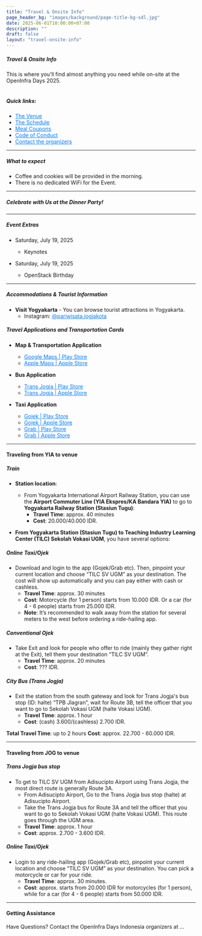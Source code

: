 ```yaml
---
title: "Travel & Onsite Info"
page_header_bg: "images/background/page-title-bg-sdl.jpg"
date: 2025-06-01T10:00:00+07:00
description: ""
draft: false
layout: "travel-onsite-info"
---
```

##### Travel & Onsite Info
This is where you’ll find almost anything you need while on-site at the OpenInfra Days 2025.
<br/><br/>

##### Quick links:
- <a href="https://g.co/kgs/3m57FZ3" style="color: #007BFF;">The Venue</a>
- <a href="https://2025.openinfra.id/schedule/" style="color: #007BFF;">The Schedule</a>
- <a href="" style="color: #007BFF;">Meal Coupons</a>
- <a href="" style="color: #007BFF;">Code of Conduct</a>
- <a href="https://2025.openinfra.id/contact/" style="color: #007BFF;">Contact the organizers</a>

--------
##### What to expect

- Coffee and cookies will be provided in the morning.
- There is no dedicated WiFi for the Event.

---------

##### Celebrate with Us at the Dinner Party!

---------
##### Event Extras

- Saturday, July 19, 2025
  - Keynotes

- Saturday, July 19, 2025
  - OpenStack Birthday

--------
##### Accommodations & Tourist Information

- **Visit Yogyakarta** - You can browse tourist attractions in Yogyakarta.
  - Instagram: <a href=https://www.instagram.com/pariwisata.jogjakota/ style="color: #007BFF;">@pariwisata.jogjakota</a>

##### Travel Applications and Transportation Cards
- **Map & Transportation Application**
  - <a href="https://play.google.com/store/apps/details?id=com.google.android.apps.maps" style="color: #007BFF;">Google Maps | Play Store</a>
  - <a href="https://apps.apple.com/us/app/apple-maps/id915056324" style="color: #007BFF;">Apple Maps | Apple Store</a>

- **Bus Application**
  - <a href="https://play.google.com/store/apps/details?id=com.transjogja" style="color: #007BFF;">Trans Jogja | Play Store</a>
  - <a href=https://apps.apple.com/us/app/trans-jogja/id1055565924 style="color: #007BFF;">Trans Jogja | Apple Store</a>

- **Taxi Application**
  - <a href="https://play.google.com/store/apps/details?id=com.gojek.app" style="color: #007BFF;">Gojek | Play Store</a>
  - <a href="https://apps.apple.com/id/app/gojek/id968479356" style="color: #007BFF;">Gojek | Apple Store</a>
  - <a href="https://play.google.com/store/apps/details?id=com.grabtaxi.driver" style="color: #007BFF;">Grab | Play Store</a>
  - <a href="https://apps.apple.com/id/app/grab-hitch/id647830828" style="color: #007BFF;">Grab | Apple Store</a>

----------

#### Traveling from YIA to venue

##### Train
- **Station location**: 
  - From Yogyakarta International Airport Railway Station, you can use the **Airport Commuter Line (YIA Ekspres/KA Bandara YIA)** to go to **Yogyakarta Railway Station (Stasiun Tugu)**:
    - **Travel Time**: approx. 40 minutes
    - **Cost**: 20.000/40.000 IDR.

- **From Yogyakarta Station (Stasiun Tugu) to Teaching Industry Learning Center (TILC) Sekolah Vokasi UGM**, you have several options:

##### Online Taxi/Ojek
- Download and login to the app (Gojek/Grab etc). Then, pinpoint your current location and choose “TILC SV UGM” as your destination. The cost will show up automatically and you can pay either with cash or cashless.
  - **Travel Time**: approx. 30 minutes
  - **Cost**: Motorcycle (for 1 person) starts from 10.000 IDR. Or a car (for 4 - 6 people) starts from 25.000 IDR.
  - **Note**: It’s recommended to walk away from the station for several meters to the west before ordering a ride-hailing app.

##### Conventional Ojek
- Take Exit and look for people who offer to ride (mainly they gather right at the Exit), tell them your destination “TILC SV UGM”.
  - **Travel Time**: approx. 20 minutes
  - **Cost**: ??? IDR.

##### City Bus (Trans Jogja)
- Exit the station from the south gateway and look for Trans Jogja's bus stop (ID: halte) “TPB Jlagran”, wait for Route 3B, tell the officer that you want to go to Sekolah Vokasi UGM (halte Vokasi UGM).
  - **Travel Time**: approx. 1 hour
  - **Cost**: (cash) 3.600/(cashless) 2.700 IDR.

**Total Travel Time**: up to 2 hours
**Cost**: approx. 22.700 - 60.000 IDR.

------------
#### Traveling from JOG to venue

##### Trans Jogja bus stop
- To get to TILC SV UGM from Adisucipto Airport using Trans Jogja, the most direct route is generally Route 3A.
  - From Adisucipto Airport, Go to the Trans Jogja bus stop (halte) at Adisucipto Airport.
  - Take the Trans Jogja bus for Route 3A and tell the officer that you want to go to Sekolah Vokasi UGM (halte Vokasi UGM). This route goes through the UGM area.
  - **Travel Time**: approx. 1 hour
  - **Cost**: approx. 2.700 - 3.600 IDR.

##### Online Taxi/Ojek
- Login to any ride-hailing app (Gojek/Grab etc), pinpoint your current location and choose “TILC SV UGM” as your destination. You can pick a motorcycle or car for your ride.
  - **Travel Time**: approx. 30 minutes.
  - **Cost**: approx. starts from 20.000 IDR for motorcycles (for 1 person), while for a car (for 4 - 6 people) starts from 50.000 IDR.

------------
#### Getting Assistance
Have Questions? Contact the OpenInfra Days Indonesia organizers at …
